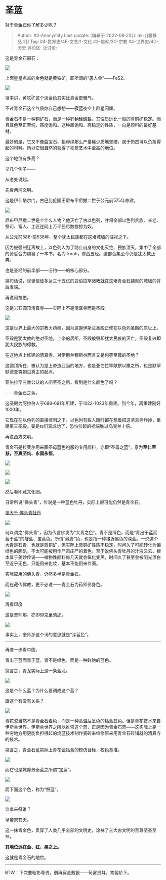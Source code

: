 # 圣蓝
[对于青金石你了解多少呢？](https://www.zhihu.com/question/417653844/answer/2635585718)

> Author: #0-Anonymity
> Last update: [编辑于 2022-08-20]
> Link: [[奢侈品 2]]
> Tag: #4-世界史/4F-文艺/1-文化 #3-信仰/3C-宗教  #4-世界史/4D-历史
> 评论区:
> 泛讨论:

这是青金石原石：

![](https://pic3.zhimg.com/50/v2-bbb393e30d958b38e02ce5941df0d1f0_720w.jpg?source=1940ef5c)

上面星星点点的金色就是黄铁矿，即所谓的“愚人金”——FeS2。

![](https://pica.zhimg.com/50/v2-676d7ed0212096411d773231b452bed0_720w.jpg?source=1940ef5c)

坦率讲，黄铁矿这个淡金色其实比真金更雅气。

不过青金石这个气质你自己想想——寂蓝夜空上群星闪耀。

青金石不是一种铜矿石，而是一种钙钠硅酸盐，其性质远比一般的蓝铜矿稳定。而且其色至正至纯，高度饱和。这种超饱和、高稳定的性质，一向是颜料的最好基材。

最妙的是，它又不像蓝宝石、祖母绿那么产量稀少质地坚硬，属于仍然可以负担得起的材料。所以它很自然的获得了视觉艺术中至高的地位。

这个地位有多高？

举几个例子——

从老处说起。

先看两河文明。

这是伊什塔尔门，古巴比伦国王尼布甲尼撒二世于公元前575年修建。

![](https://pica.zhimg.com/50/v2-96e56a35f0b587ad685ae6003a552bd0_720w.jpg?source=1940ef5c)

尼布甲尼撒二世是个什么人物？他灭亡了古以色列，并将全部以色列贵族、长老、祭司、富人、工匠连同上万平民尽数掳掠为奴。

从公元前586-前538年，整个犹太民族都在这堵城墙的注视之下。

因为被强制迁离故土，以色列人为了防止自身的文化灭绝、民族湮灭，集中了全部的贤哲合力编纂了一本书，名为Torah，摩西五经。这部合集至今仍是犹太教正典。

也是圣经的前半部——旧约——的核心部分。

换句话说，现世信徒多达三十五亿的亚伯拉罕诸教就在这堵青金石铺就的城墙的背后发端。

再说阿拉伯。

这是岩石圆顶清真寺——实际上不是清真寺而是圣殿。

![](https://pic1.zhimg.com/50/v2-15a647ecbb6521c90eda2be12ebcc8e8_720w.jpg?source=1940ef5c)

这是世界上最大的宗教火药桶，因为这座伊斯兰圣殿正修在以色列圣殿的原址上。

圣殿是犹太教的绝对圣地，上帝的居所。圣殿被毁即犹太民族的灭亡，圣殿复兴即犹太民族的得救。

在这地点上修建的清真寺，对伊斯兰穆斯林而言又是何等至尊的圣地？

这圆顶所在，被认为是上帝造亚当的地方，也是亚伯拉罕献祭以撒之所，也是默罕默德登霄朝见真主的起点。

亚伯拉罕三教公认的人间至圣之所，看到是什么颜色了吗？

——青金石之蓝。

这圣殿为阿拉伯人于688-691年所建，于1022-1023年重建。到今年，离重建刚好1000年。

它现在在以色列的直接控制之下，以色列有些人随时都在想着把这清真寺炸掉，重建第三圣殿。要是ta们真成功了，恐怕引起的祸端胜过乌克兰十倍。

再说西方文明。

青金石是拉斐尔用来画圣母蓝色袍服的专用颜料，亦即“圣母之蓝”，意为**至仁至慈，至真至纯、永固永恒**。

![](https://pica.zhimg.com/50/v2-f5afbb4b27dab3b7467a2b33a166430a_720w.jpg?source=1940ef5c)

![](https://pic2.zhimg.com/50/v2-7bd7ce719b1ecb793d4ff2078d59c77f_720w.jpg?source=1940ef5c)

![](https://pic4.zhimg.com/50/v2-4f62469e3ebf201da949e1ebe6831dd6_720w.jpg?source=1940ef5c)

然后看印藏文化圈。

日常所说“佛头青”，传说是一种蓝色牡丹，实际上很可能仍然是青金石。

[张大千 佛头青牡丹](https://www.sothebys.com/en/buy/auction/2021/fine-chinese-paintings-2/zhang-da-qian-zhang-daqian-chang-dai-chien-1899-12)

![](https://pica.zhimg.com/50/v2-37db1b6dee800bd191e6ab152079e674_720w.jpg?source=1940ef5c)

何以谓之“佛头青”，因为传言佛发为“大青之色”。青不是绿色，而是“青出于蓝而蓝于蓝”的靛蓝、宝蓝色。所谓“藏青”色，也是指一种接近黑色的深蓝。一说这个大青是石青，也就是蓝铜矿，但实际上蓝铜矿性质不稳定，时间久了可能转化为偏绿色的胆矾，不太可能被用作严肃庄严的着色。至于说佛头青牡丹的汁液云云，根本属于美妙传说——植物性颜料每几天就会氧化变黑，时间久了甚至会被阳光漂白至近乎无色，只能用来化妆，基本不能用来作画。

实际应用的佛头青，仍然多半是青金石。

而在藏传佛教，更不必说——青金石为药师佛身色。

![](https://pic1.zhimg.com/50/v2-43200fa20fd8dd2dc9df03836a87efca_720w.jpg?source=1940ef5c)

再看印度

这是奎师那，亦即即克里须那。

![](https://pic4.zhimg.com/50/v2-c22a7b8ac8ec34e9ce38c3ae31b3b17e_720w.jpg?source=1940ef5c)

事实上，奎师那这个词的意思就是“深蓝色”。

---

再进一步看中国。

青出于蓝而青于蓝，青不是绿色，而是一种鲜艳的蓝色。

换言之，青龙实际上是一条蓝龙。

![](https://pic1.zhimg.com/50/v2-7f67032b30ce672103e5d9802bf4cc47_720w.jpg?source=1940ef5c)

这是个什么蓝？为什么要调成这个蓝？

跟这个有没有关系？

![](https://pica.zhimg.com/50/v2-dc1eecf7cf3d07bf678aa01c247325bc_720w.jpg?source=1940ef5c)

青花瓷当然不是青金石着色，而是一种高温后呈色的钴蓝显色。但是青花技术来自伊斯兰世界。伊斯兰世界之所以推崇这个蓝，正是因为青金石蓝——这实际上是一种穷地方用更能负担得起的烧蓝技术制作瓷砖来维修原来用青金石砖铺就的清真寺的技术。

换言之，青金石蓝实际上青花瓷钴蓝的模仿目标，校色基准。

![](https://pica.zhimg.com/50/v2-dc1eecf7cf3d07bf678aa01c247325bc_720w.jpg?source=1940ef5c)

而它也是乾隆景泰蓝之所谓“宝蓝”。

![](https://pic1.zhimg.com/50/v2-a407ad66ea62edaf8cd57a901087c0d5_720w.jpg?source=1940ef5c)

而下面这个色，称为“祭蓝”。

![](https://pic3.zhimg.com/50/v2-9820ca2aa6e4e27a3f5d41182c011421_720w.jpg?source=1940ef5c)

谁拿来祭谁？

皇帝祭苍天。

这一抹青金色，贯穿了人类几乎全部的文明史，涂抹了三大古文明的至尊至圣至神，

**其地位远在金、红、黑之上。**

这就是青金石的地位。

---

BTW：下次要昭彰尊贵，别再穿金戴银——苟富贵耳，匍匐阶下。
